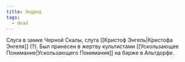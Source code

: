 ```yaml
---
title: Эодред
tags:
  - dead
---
```

Слуга в замке Черной Скалы, слуга [[Кристоф Энгель|Кристофа Энгеля]] (?). Был принесен в жертву культистами [[Ускользающее Понимание|Ускользающего Понимания]] на барже в Альтдорфе.